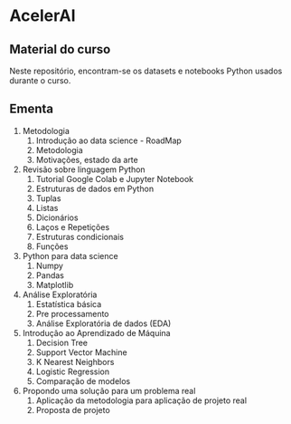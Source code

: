 # AcelerAI

## Material do curso

Neste repositório, encontram-se os datasets e notebooks Python usados durante o curso.

## Ementa

1. Metodologia 
    1. Introdução ao data science - RoadMap
    2. Metodologia
    3. Motivações, estado da arte
2. Revisão sobre linguagem Python
    1. Tutorial Google Colab e Jupyter Notebook
    2. Estruturas de dados em Python
    3. Tuplas
    4. Listas
    5. Dicionários
    6. Laços e Repetições
    7. Estruturas condicionais
    8. Funções
3. Python para data science
    1. Numpy
    2. Pandas
    3. Matplotlib
4. Análise Exploratória
    1. Estatística básica
    2. Pre processamento
    3. Análise Exploratória de dados (EDA)
5. Introdução ao Aprendizado de Máquina
    1. Decision Tree
    2. Support Vector Machine
    3. K Nearest Neighbors
    4. Logistic Regression
    5. Comparação de modelos
6. Propondo uma solução para um problema real
    1. Aplicação da metodologia para aplicação de projeto real
    2. Proposta de projeto
